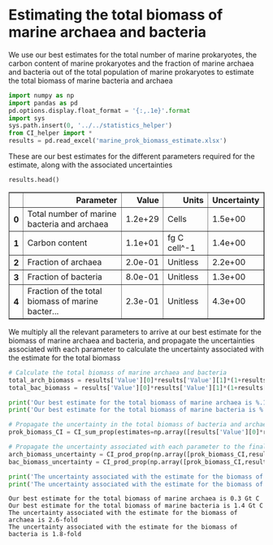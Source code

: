 
# Estimating the total biomass of marine archaea and bacteria

We use our best estimates for the total number of marine prokaryotes, the carbon content of marine prokaryotes and the fraction of marine archaea and bacteria out of the total population of marine prokaryotes to estimate the total biomass of marine bacteria and archaea


```python
import numpy as np
import pandas as pd
pd.options.display.float_format = '{:,.1e}'.format
import sys
sys.path.insert(0, '../../statistics_helper')
from CI_helper import *
results = pd.read_excel('marine_prok_biomass_estimate.xlsx')

```

These are our best estimates for the different parameters required for the estimate, along with the associated uncertainties


```python
results.head()
```




<div>
<style scoped>
    .dataframe tbody tr th:only-of-type {
        vertical-align: middle;
    }

    .dataframe tbody tr th {
        vertical-align: top;
    }

    .dataframe thead th {
        text-align: right;
    }
</style>
<table border="1" class="dataframe">
  <thead>
    <tr style="text-align: right;">
      <th></th>
      <th>Parameter</th>
      <th>Value</th>
      <th>Units</th>
      <th>Uncertainty</th>
    </tr>
  </thead>
  <tbody>
    <tr>
      <th>0</th>
      <td>Total number of marine bacteria and archaea</td>
      <td>1.2e+29</td>
      <td>Cells</td>
      <td>1.5e+00</td>
    </tr>
    <tr>
      <th>1</th>
      <td>Carbon content</td>
      <td>1.1e+01</td>
      <td>fg C cell^-1</td>
      <td>1.4e+00</td>
    </tr>
    <tr>
      <th>2</th>
      <td>Fraction of archaea</td>
      <td>2.0e-01</td>
      <td>Unitless</td>
      <td>2.2e+00</td>
    </tr>
    <tr>
      <th>3</th>
      <td>Fraction of bacteria</td>
      <td>8.0e-01</td>
      <td>Unitless</td>
      <td>1.3e+00</td>
    </tr>
    <tr>
      <th>4</th>
      <td>Fraction of the total biomass of marine bacter...</td>
      <td>2.3e-01</td>
      <td>Unitless</td>
      <td>4.3e+00</td>
    </tr>
  </tbody>
</table>
</div>



We multiply all the relevant parameters to arrive at our best estimate for the biomass of marine archaea and bacteria, and propagate the uncertainties associated with each parameter to calculate the uncertainty associated with the estimate for the total biomass


```python
# Calculate the total biomass of marine archaea and bacteria
total_arch_biomass = results['Value'][0]*results['Value'][1]*(1+results['Value'][4])*1e-15*results['Value'][2]
total_bac_biomass = results['Value'][0]*results['Value'][1]*(1+results['Value'][4])*1e-15*results['Value'][3]

print('Our best estimate for the total biomass of marine archaea is %.1f Gt C' %(total_arch_biomass/1e15))
print('Our best estimate for the total biomass of marine bacteria is %.1f Gt C' %(total_bac_biomass/1e15))

# Propagate the uncertainty in the total biomass of bacteria and archaea
prok_biomass_CI = CI_sum_prop(estimates=np.array([results['Value'][0]*results['Value'][1], results['Value'][0]*results['Value'][1]*results['Value'][4]]), mul_CIs=np.array([CI_prod_prop(results['Uncertainty'][:2]),results['Uncertainty'][4]]))

# Propagate the uncertainty associated with each parameter to the final estimate
arch_biomass_uncertainty = CI_prod_prop(np.array([prok_biomass_CI,results['Uncertainty'][2]]))
bac_biomass_uncertainty = CI_prod_prop(np.array([prok_biomass_CI,results['Uncertainty'][3]]))

print('The uncertainty associated with the estimate for the biomass of archaea is %.1f-fold' %arch_biomass_uncertainty)
print('The uncertainty associated with the estimate for the biomass of bacteria is %.1f-fold' %bac_biomass_uncertainty)

```

    Our best estimate for the total biomass of marine archaea is 0.3 Gt C
    Our best estimate for the total biomass of marine bacteria is 1.4 Gt C
    The uncertainty associated with the estimate for the biomass of archaea is 2.6-fold
    The uncertainty associated with the estimate for the biomass of bacteria is 1.8-fold

